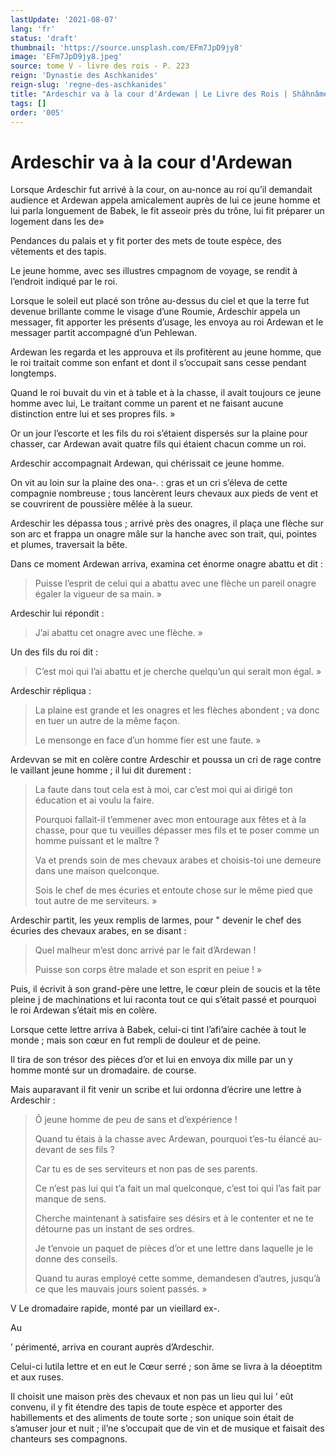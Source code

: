 ```yaml
---
lastUpdate: '2021-08-07'
lang: 'fr'
status: 'draft'
thumbnail: 'https://source.unsplash.com/EFm7JpD9jy8'
image: 'EFm7JpD9jy8.jpeg'
source: tome V - livre des rois - P. 223
reign: 'Dynastie des Aschkanides'
reign-slug: 'regne-des-aschkanides'
title: "Ardeschir va à la cour d'Ardewan | Le Livre des Rois | Shâhnâmeh"
tags: []
order: '005'
---
```


<!-- LTeX: language=fr -->

# Ardeschir va à la cour d'Ardewan

Lorsque Ardeschir fut arrivé à la cour, on au-nonce au roi qu’il demandait audience et Ardewan appela amicalement auprès de lui ce jeune homme et lui parla longuement de Babek, le fit asseoir près du trône, lui fit préparer un logement dans les de»

Pendances du palais et y fit porter des mets de toute espèce, des vêtements et des tapis.

Le jeune homme, avec ses illustres cmpagnom de voyage, se rendit à l’endroit indiqué par le roi.

Lorsque le soleil eut placé son trône au-dessus du ciel et que la terre fut devenue brillante comme le visage d’une Roumie, Ardeschir appela un messager, fit apporter les présents d’usage, les envoya au roi Ardewan et le messager partit accompagné d’un Pehlewan.

Ardewan les regarda et les approuva et ils profitèrent au jeune homme, que le roi traitait comme son enfant et dont il s’occupait sans cesse pendant longtemps.

Quand le roi buvait du vin et à table et à la chasse, il avait toujours ce jeune homme avec lui, Le traitant comme un parent et ne faisant aucune distinction entre lui et ses propres fils. »

Or un jour l’escorte et les fils du roi s’étaient dispersés sur la plaine pour chasser, car Ardewan avait quatre fils qui étaient chacun comme un roi.

Ardeschir accompagnait Ardewan, qui chérissait ce jeune homme.

On vit au loin sur la plaine des ona-. : gras et un cri s’éleva de cette compagnie nombreuse ; tous lancèrent leurs chevaux aux pieds de vent et se couvrirent de poussière mêlée à la sueur.

Ardeschir les dépassa tous ; arrivé près des onagres, il plaça une flèche sur son arc et frappa un onagre mâle sur la hanche avec son trait, qui, pointes et plumes, traversait la bête.

Dans ce moment Ardewan arriva, examina cet énorme onagre abattu et dit :

> Puisse l’esprit de celui qui a abattu avec une flèche un pareil onagre égaler la vigueur de sa main. »

Ardeschir lui répondit :

> J’ai abattu cet onagre avec une flèche. »

Un des fils du roi dit :

> C’est moi qui l’ai abattu et je cherche quelqu’un qui serait mon égal. »

Ardeschir répliqua :

> La plaine est grande et les onagres et les flèches abondent ; va donc en tuer un autre de la même façon.
>
> Le mensonge en face d’un homme fier est une faute. »

Ardevvan se mit en colère contre Ardeschir et poussa un cri de rage contre le vaillant jeune homme ; il lui dit durement :

> La faute dans tout cela est à moi, car c’est moi qui ai dirigé ton éducation et ai voulu la faire.
>
> Pourquoi fallait-il t’emmener avec mon entourage aux fêtes et à la chasse, pour que tu veuilles dépasser mes fils et te poser comme un homme puissant et le maître ?
>
> Va et prends soin de mes chevaux arabes et choisis-toi une demeure dans une maison quelconque.
>
> Sois le chef de mes écuries et entoute chose sur le même pied que tout autre de me serviteurs. »

Ardeschir partit, les yeux remplis de larmes, pour "
devenir le chef des écuries des chevaux arabes, en se disant :

> Quel malheur m’est donc arrivé par le fait d’Ardewan !
>
> Puisse son corps être malade et son esprit en peiue ! »

Puis, il écrivit à son grand-père une lettre, le cœur plein de soucis et la tête pleine j de machinations et lui raconta tout ce qui s’était passé et pourquoi le roi Ardewan s’était mis en colère.

Lorsque cette lettre arriva à Babek, celui-ci tint l’afi’aire cachée à tout le monde ; mais son cœur en fut rempli de douleur et de peine.

Il tira de son trésor des pièces d’or et lui en envoya dix mille par un y homme monté sur un dromadaire. de course.

Mais auparavant il fit venir un scribe et lui ordonna d’écrire une lettre à Ardeschir :

> Ô jeune homme de peu de sans et d’expérience !
>
> Quand tu étais à la chasse avec Ardewan, pourquoi t’es-tu élancé au-devant de ses fils ?
>
> Car tu es de ses serviteurs et non pas de ses parents.
>
> Ce n’est pas lui qui t’a fait un mal quelconque, c’est toi qui l’as fait par manque de sens.
>
> Cherche maintenant à satisfaire ses désirs et à le contenter et ne te détourne pas un instant de ses ordres.
>
> Je t’envoie un paquet de pièces d’or et une lettre dans laquelle je le donne des conseils.
>
> Quand tu auras employé cette somme, demandesen d’autres, jusqu’à ce que les mauvais jours soient passés. »

V Le dromadaire rapide, monté par un vieillard ex-.

Au

’ périmenté, arriva en courant auprès d’Ardeschir.

Celui-ci lutila lettre et en eut le Cœur serré ; son âme se livra à la déoeptitm et aux ruses.

Il choisit une maison près des chevaux et non pas un lieu qui lui
’ eût convenu, il y fit étendre des tapis de toute espèce et apporter des habillements et des aliments de toute sorte ; son unique soin était de s’amuser jour et nuit ; il’ne s’occupait que de vin et de musique et faisait des chanteurs ses compagnons.
